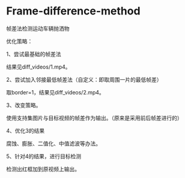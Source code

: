 # Frame-difference-method
帧差法检测运动车辆抛洒物

优化策略：

1、尝试最基础的帧差法

   结果见diff_videos/1.mp4。
   
2、尝试加入邻接最低帧差法（自定义：即取周围一片的最低帧差）

   取border=1，结果见diff_videos/2.mp4。

3、改变策略。

   使用支持集图片与目标视频的帧差作为输出。（原来是采用前后帧差进行的）

4、优化3的结果

   腐蚀、膨胀、二值化、中值滤波等办法。
   
5、针对4的结果，进行目标检测

   检测出红框加到原视频上输出。
